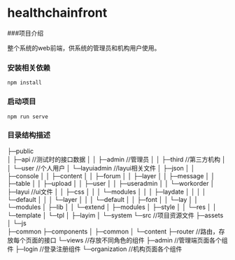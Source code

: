 # healthchainfront

###项目介绍

整个系统的web前端，供系统的管理员和机构用户使用。

### 安装相关依赖

```
npm install
```

### 启动项目
```
npm run serve
```

### 目录结构描述
├─public                       
│  ├─api                         //测试时的接口数据
│  │  ├─admin              //管理员
│  │  ├─third                 //第三方机构
│  │  └─user                 //个人用户
│  └─layuiadmin          //layui相关文件
│      ├─json
│      │  ├─console
│      │  ├─content
│      │  ├─forum
│      │  ├─layer
│      │  ├─message
│      │  ├─table
│      │  ├─upload
│      │  ├─user
│      │  ├─useradmin
│      │  └─workorder
│      ├─layui                             //ui文件
│      │  ├─css
│      │  │  └─modules
│      │  │      ├─laydate
│      │  │      │  └─default
│      │  │      └─layer
│      │  │          └─default
│      │  ├─font
│      │  └─lay
│      │      └─modules
│      ├─lib
│      │  └─extend
│      ├─modules
│      ├─style
│      │  └─res
│      │      └─template
│      └─tpl
│          ├─layim
│          └─system
└─src                                 //项目资源文件
    ├─assets
    │  └─js                        
    ├─common
    ├─components
    │  ├─common
    │  └─content
    ├─router                      //路由，存放每个页面的接口
    └─views                       //存放不同角色的组件
        ├─admin                 //管理端页面各个组件
        ├─login                    //登录注册组件
        └─organization      //机构页面各个组件
